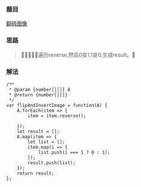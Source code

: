 ### 题目

[翻转图像](https://leetcode-cn.com/problems/flipping-an-image/submissions/)

### 思路

> 遍历reverse,然后0变1,1变0,生成result。

### 解法

```
/**
 * @param {number[][]} A
 * @return {number[][]}
 */
var flipAndInvertImage = function(A) {
    A.forEach(item => {
        item = item.reverse();

    });
    let result = [];
    A.map(item => {
        let list = [];
        item.map(i => {
            list.push(i === 1 ? 0 : 1);
        });
        result.push(list);
    });
    return result;
};
```
